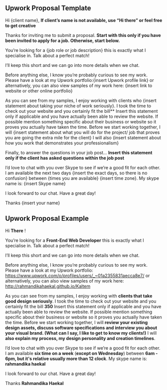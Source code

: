 Upwork Proposal Template
-----

Hi {client name}, **If client’s name is not available, use “Hi there” or feel free to get creative**

Thanks for inviting me to submit a proposal. **Start with this only if you have been invited to apply for a job. Otherwise, start below.**

You’re looking for a {job role or job description} this is exactly what I specialise in. Talk about a perfect match!

I’ll keep this short and we can go into more details when we chat. 

Before anything else, I know you’re probably curious to see my work. Please have a look at my Upwork portfolio:{insert Upwork profile link} or alternatively, you can also view samples of my work here: {insert link to website or other online portfolio}

As you can see from my samples, I enjoy working with clients who {insert statement about taking your niche of work seriously}. I took the time to check out your website and you certainly fit the bill** Insert this statement only if applicable and you have actually been able to review the website. If possible mention something specific about their business or website so it proves you actually have taken the time. Before we start working together, I will {insert statement about what you will do for the project/ job that proves you are going the extra mile for the client} I will also {insert statement about how you work that demonstrates your professionalism}

Finally, to answer the questions in your job post… **Insert this statement only if the client has asked questions within the job post**

I’d love to chat with you over Skype to see if we’re a good fit for each other. I am available the next two days {insert the exact days, so there is no confusion} between {times you are available} {insert time zone}. My skype name is: {insert Skype name}

I look forward to our chat. Have a great day!

Thanks
{insert your name}



Upwork Proposal Example
-----

Hi **There** !

You’re looking for a **Front-End Web Developer** this is exactly what I specialise in. Talk about a perfect match!

I’ll keep this short and we can go into more details when we chat.

Before anything else, I know you’re probably curious to see my work. Please have a look at my Upwork portfolio: https://www.upwork.com/o/profiles/users/_~01a2355831aecca8e7/ or alternatively, you can also view samples of my work here: http://rahmandikahaekal.github.io/Kaltem

As you can see from my samples, I enjoy working with **clients that take good design seriously**. I took the time to check out your website and you certainly fit the bill **350** Insert this statement only if applicable and you have actually been able to review the website. If possible mention something specific about their business or website so it proves you actually have taken the time. Before we start working together, I will **review your existing design assets, discuss software specifications and interview you about your visual brand. (What can I say, I like to get to know my clients!)** I will **also explain my process, my design personality and creation timelines**.

I’d love to chat with you over Skype to see if we’re a good fit for each other. I am available **six time on a week** (**except on Wednesday**) between **6am - 6pm, but it's relative usually more than 12 clock**.  My skype name is: **rahmandika haekal**

I look forward to our chat. Have a great day!

Thanks 
**Rahmandika Haekal**